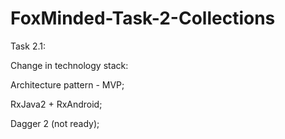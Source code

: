 # FoxMinded-Task-2-Collections

Task 2.1:

Change in technology stack:

Architecture pattern - MVP;

RxJava2 + RxAndroid;

Dagger 2 (not ready);
